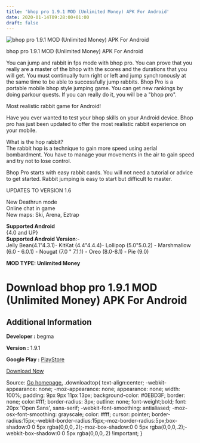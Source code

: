 ```yaml
---
title: 'bhop pro 1.9.1 MOD (Unlimited Money) APK For Android'
date: 2020-01-14T09:28:00+01:00
draft: false
---
```


![bhop pro 1.9.1 MOD (Unlimited Money) APK For Android](https://i0.wp.com/apkhome.net/wp-content/uploads/2020/01/bhop-pro-1.9.1-MOD-Unlimited-Money.png "bhop pro 1.9.1 MOD (Unlimited Money) APK For Android")

  

bhop pro 1.9.1 MOD (Unlimited Money) APK For Android

You can jump and rabbit in fps mode with bhop pro. You can prove that you really are a master of the bhop with the scores and the durations that you will get. You must continually turn right or left and jump synchronously at the same time to be able to successfully jump rabbits. Bhop Pro is a portable mobile bhop style jumping game. You can get new rankings by doing parkour quests. If you can really do it, you will be a "bhop pro".

Most realistic rabbit game for Android!

Have you ever wanted to test your bhop skills on your Android device. Bhop pro has just been updated to offer the most realistic rabbit experience on your mobile.

What is the hop rabbit?  
The rabbit hop is a technique to gain more speed using aerial bombardment. You have to manage your movements in the air to gain speed and try not to lose control.

Bhop Pro starts with easy rabbit cards. You will not need a tutorial or advice to get started. Rabbit jumping is easy to start but difficult to master.

UPDATES TO VERSION 1.6

New Deathrun mode  
Online chat in game  
New maps: Ski, Arena, Eztrap

**Supported Android**  
{4.0 and UP}  
**Supported Android Version**:-  
Jelly Bean(4.1"4.3.1)- KitKat (4.4"4.4.4)- Lollipop (5.0"5.0.2) - Marshmallow (6.0 - 6.0.1) - Nougat (7.0 " 7.1.1) - Oreo (8.0-8.1) - Pie (9.0)

**MOD TYPE: Unlimited Money**

Download bhop pro 1.9.1 MOD (Unlimited Money) APK For Android
=============================================================

Additional Information
----------------------

**Developer :** begma

**Version :** 1.9.1

**Google Play :** [PlayStore](https://play.google.com/store/apps/details?id=com.begma.bhoppro)

  

[Download Now](https://store4app.co/post/bhop-pro-1-9-1-mod-unlimited-money-apk-for-android_1578848937)

  
Source: [Go homepage.](https://store4app.co/post/bhop-pro-1-9-1-mod-unlimited-money-apk-for-android_1578848937) .downloadtop{ text-align:center; -webkit-appearance: none; -moz-appearance: none; appearance: none; width: 100%; padding: 9px 9px 11px 13px; background-color: #0EBD3F; border: none; color:#fff; border-radius: 3px; outline: none; font-weight;bold; font: 20px 'Open Sans', sans-serif; -webkit-font-smoothing: antialiased; -moz-osx-font-smoothing: grayscale; color: #fff; cursor: pointer; border-radius:15px;-webkit-border-radius:15px;-moz-border-radius:5px;box-shadow:0 0 5px rgba(0,0,0,.2);-moz-box-shadow:0 0 5px rgba(0,0,0,.2);-webkit-box-shadow:0 0 5px rgba(0,0,0,.2) !important; }